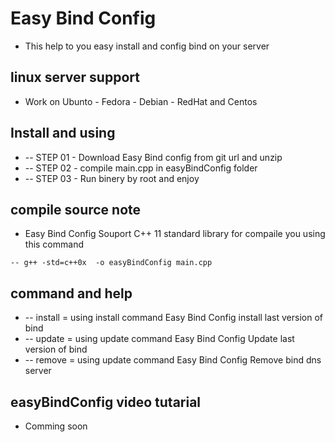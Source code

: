 # Easy Bind Config
 - This help to you easy install and config bind on your server 

## linux server support 
 - Work on Ubunto - Fedora - Debian - RedHat and Centos

## Install and using 
 * -- STEP 01 - Download Easy Bind config from git url and unzip
 * -- STEP 02 - compile main.cpp in easyBindConfig folder
 * -- STEP 03 - Run binery by root and enjoy 

## compile source note 
 - Easy Bind Config Souport C++ 11 standard library for compaile you using this command 
 	
 ```
 -- g++ -std=c++0x  -o easyBindConfig main.cpp
 ```

## command and help
 * -- install = using install command Easy Bind Config install last version of bind
 * -- update  = using update  command Easy Bind Config Update  last version of bind
 * -- remove  = using update  command Easy Bind Config Remove  bind dns server



## easyBindConfig video tutarial 
- Comming soon